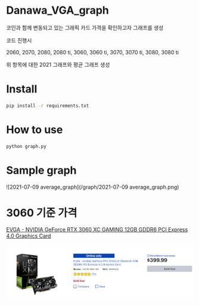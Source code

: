 # Danawa_VGA_graph

코인과 함께 변동되고 있는 그래픽 카드 가격을 확인하고자 그래프를 생성

코드 진행시 

2060, 2070, 2080, 2080 ti, 3060, 3060 ti, 3070, 3070 ti, 3080, 3080 ti

위 항목에 대한 2021 그래프와 평균 그래프 생성


# Install

```bash
pip install -r requirements.txt
```

# How to use
```bash
python graph.py
```

# Sample graph

![2021-07-09 average_graph](/graph/2021-07-09 average_graph.png)

# 3060 기준 가격

[EVGA - NVIDIA GeForce RTX 3060 XC GAMING 12GB GDDR6 PCI Express 4.0 Graphics Card](https://www.bestbuy.com/site/searchpage.jsp?id=pcat17071&st=rtx+3060)

![EVGA - NVIDIA GeForce RTX 3060 XC GAMING 12GB GDDR6 PCI Express 4.0 Graphics Card](/graph/2021-06-12_RTX_3060_12GB.png)
